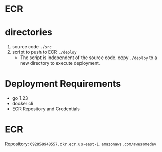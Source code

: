 # ECR

# directories
1. source code `./src`
2. script to push to ECR `./deploy`
   - The script is independent of the source code. copy `./deploy` to a new directory to execute deployment.

# Deployment Requirements

- go 1.23
- docker cli
- ECR Repository and Credentials


# ECR

Repository: `692859948557.dkr.ecr.us-east-1.amazonaws.com/awesomedev`